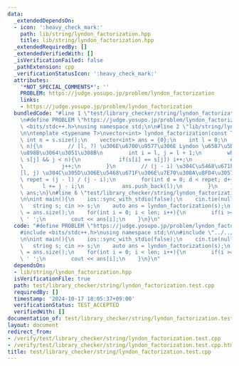 ```yaml
---
data:
  _extendedDependsOn:
  - icon: ':heavy_check_mark:'
    path: lib/string/lyndon_factorization.hpp
    title: lib/string/lyndon_factorization.hpp
  _extendedRequiredBy: []
  _extendedVerifiedWith: []
  _isVerificationFailed: false
  _pathExtension: cpp
  _verificationStatusIcon: ':heavy_check_mark:'
  attributes:
    '*NOT_SPECIAL_COMMENTS*': ''
    PROBLEM: https://judge.yosupo.jp/problem/lyndon_factorization
    links:
    - https://judge.yosupo.jp/problem/lyndon_factorization
  bundledCode: "#line 1 \"test/library_checker/string/lyndon_factorization.test.cpp\"\
    \n#define PROBLEM \"https://judge.yosupo.jp/problem/lyndon_factorization\"\n#include\
    \ <bits/stdc++.h>\nusing namespace std;\n\n#line 2 \"lib/string/lyndon_factorization.hpp\"\
    \n\ntemplate <typename T>\nvector<int> lyndon_factorization(const T &s){\n   \
    \ int n = s.size();\n    vector<int> ans = {0};\n    int l = 0;\n    while(l <\
    \ n){\n        // [l, ?) \u306E\u6700\u9577\u306E Lyndon \u6587\u5B57\u5217\u3092\
    \u898B\u3064\u3051\u308B\n        int i = l, j = l + 1;\n        while(s[i] <=\
    \ s[j] && j < n){\n            if(s[i] == s[j]) i++;\n            else i = l;\n\
    \            j++;\n        }\n        // (j - i) \u304C\u5468\u671F\u3067\u3001\
    [l, j) \u304C\u305D\u306E\u5468\u671F\u306E\u7E70\u308A\u8FD4\u3057\n        int\
    \ repet = (j - l) / (j - i);\n        for(int d = 0; d < repet; d++){\n      \
    \      l += j - i;\n            ans.push_back(l);\n        }\n    }\n    return\
    \ ans;\n}\n#line 6 \"test/library_checker/string/lyndon_factorization.test.cpp\"\
    \n\nint main(){\n    ios::sync_with_stdio(false);\n    cin.tie(nullptr);\n\n \
    \   string s; cin >> s;\n    auto ans = lyndon_factorization(s);\n    int len\
    \ = ans.size();\n    for(int i = 0; i < len; i++){\n        if(i >= 1) cout <<\
    \ ' ';\n        cout << ans[i];\n    }\n}\n"
  code: "#define PROBLEM \"https://judge.yosupo.jp/problem/lyndon_factorization\"\n\
    #include <bits/stdc++.h>\nusing namespace std;\n\n#include \"../../../lib/string/lyndon_factorization.hpp\"\
    \n\nint main(){\n    ios::sync_with_stdio(false);\n    cin.tie(nullptr);\n\n \
    \   string s; cin >> s;\n    auto ans = lyndon_factorization(s);\n    int len\
    \ = ans.size();\n    for(int i = 0; i < len; i++){\n        if(i >= 1) cout <<\
    \ ' ';\n        cout << ans[i];\n    }\n}\n"
  dependsOn:
  - lib/string/lyndon_factorization.hpp
  isVerificationFile: true
  path: test/library_checker/string/lyndon_factorization.test.cpp
  requiredBy: []
  timestamp: '2024-10-17 18:05:37+09:00'
  verificationStatus: TEST_ACCEPTED
  verifiedWith: []
documentation_of: test/library_checker/string/lyndon_factorization.test.cpp
layout: document
redirect_from:
- /verify/test/library_checker/string/lyndon_factorization.test.cpp
- /verify/test/library_checker/string/lyndon_factorization.test.cpp.html
title: test/library_checker/string/lyndon_factorization.test.cpp
---
```

